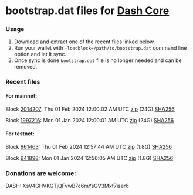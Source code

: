 # bootstrap.dat files for [Dash Core](https://github.com/dashpay/dash)

### Usage

1. Download and extract one of the recent files linked below.
1. Run your wallet with `-loadblock=/path/to/bootstrap.dat` command line option and let it sync.
1. Once sync is done `bootstrap.dat` file is no longer needed and can be removed.

### Recent files

#### For mainnet:

Block [2014207](https://insight.dash.org/insight/block/000000000000004ce6b880eb42fbf69aa78b5b874f7b473d6b723ca529700735): Thu 01 Feb 2024 12:00:02 AM UTC [zip](https://dash-bootstrap-2.ams3.digitaloceanspaces.com/mainnet/2024-02-01/bootstrap.dat.zip) (24G) [SHA256](https://dash-bootstrap-2.ams3.digitaloceanspaces.com/mainnet/2024-02-01/sha256.txt)

Block [1997216](https://insight.dash.org/insight/block/00000000000000244301a1d1c7fffefc16f5f5bd72c1c318b41bb7a3eb7479c7): Mon 01 Jan 2024 12:00:01 AM UTC [zip](https://dash-bootstrap-2.ams3.digitaloceanspaces.com/mainnet/2024-01-01/bootstrap.dat.zip) (24G) [SHA256](https://dash-bootstrap-2.ams3.digitaloceanspaces.com/mainnet/2024-01-01/sha256.txt)


#### For testnet:

Block [961463](https://testnet-insight.dashevo.org/insight/block/0000000752f7d046026cb429aae106febf06b9d76f89f8e37e15ecf1f5b4309b): Thu 01 Feb 2024 12:57:44 AM UTC [zip](https://dash-bootstrap-2.ams3.digitaloceanspaces.com/testnet/2024-02-01/bootstrap.dat.zip) (1.8G) [SHA256](https://dash-bootstrap-2.ams3.digitaloceanspaces.com/testnet/2024-02-01/sha256.txt)

Block [941898](https://testnet-insight.dashevo.org/insight/block/0000000fd2e88b3ec72698edaec3d91feef9e0cc26ca1ddae8b38e564549625d): Mon 01 Jan 2024 12:56:05 AM UTC [zip](https://dash-bootstrap-2.ams3.digitaloceanspaces.com/testnet/2024-01-01/bootstrap.dat.zip) (1.8G) [SHA256](https://dash-bootstrap-2.ams3.digitaloceanspaces.com/testnet/2024-01-01/sha256.txt)


### Donations are welcome:

DASH: XsV4GHVKGTjQFvwB7c6mYsGV3Mxf7iser6
